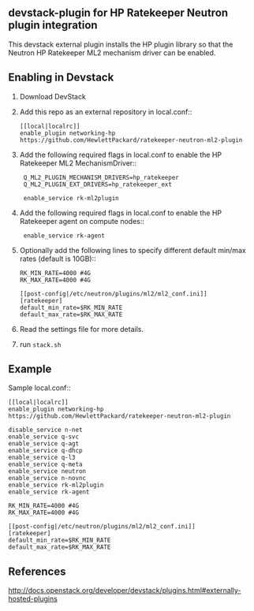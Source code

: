 ## devstack-plugin for HP Ratekeeper Neutron plugin integration

This devstack external plugin installs the HP plugin library
so that the Neutron HP Ratekeeper ML2 mechanism driver 
can be enabled.

## Enabling in Devstack

1. Download DevStack

2. Add this repo as an external repository in local.conf::

    ```
    [[local|localrc]]
    enable_plugin networking-hp https://github.com/HewlettPackard/ratekeeper-neutron-ml2-plugin
    ```

3. Add the following required flags in local.conf to enable the HP Ratekeeper ML2 MechanismDriver::

   ```
    Q_ML2_PLUGIN_MECHANISM_DRIVERS=hp_ratekeeper
    Q_ML2_PLUGIN_EXT_DRIVERS=hp_ratekeeper_ext

    enable_service rk-ml2plugin
    ```

5. Add the following required flags in local.conf to enable the HP Ratekeeper agent on compute nodes::

   ```
    enable_service rk-agent
    ```

6. Optionally add the following lines to specify different default min/max rates (default is 10GB)::

    ```
    RK_MIN_RATE=4000 #4G
    RK_MAX_RATE=4000 #4G

    [[post-config|/etc/neutron/plugins/ml2/ml2_conf.ini]]
    [ratekeeper]
    default_min_rate=$RK_MIN_RATE
    default_max_rate=$RK_MAX_RATE
    ```

7. Read the settings file for more details.

8. run ``stack.sh``

## Example

Sample local.conf::

    [[local|localrc]]
    enable_plugin networking-hp https://github.com/HewlettPackard/ratekeeper-neutron-ml2-plugin

    disable_service n-net
    enable_service q-svc
    enable_service q-agt
    enable_service q-dhcp
    enable_service q-l3
    enable_service q-meta
    enable_service neutron
    enable_service n-novnc
    enable_service rk-ml2plugin
    enable_service rk-agent

    RK_MIN_RATE=4000 #4G
    RK_MAX_RATE=4000 #4G

    [[post-config|/etc/neutron/plugins/ml2/ml2_conf.ini]]
    [ratekeeper]
    default_min_rate=$RK_MIN_RATE
    default_max_rate=$RK_MAX_RATE

## References

http://docs.openstack.org/developer/devstack/plugins.html#externally-hosted-plugins
